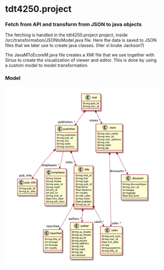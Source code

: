 # tdt4250.project

### Fetch from API and transform from JSON to java objects

The fetching is handled in the tdt4250.project project, inside /src/transformation/JSONtoModel.java file.
Here the data is saved to JSON files that we later use to create java classes. (Her vi bruke Jackson?)

The JavaMToEcoreM.java file creates a XMI file that we use together 
with Sirius to create the visualization of viewer and editor. This is done by using a custom model to 
model transformation. 

### Model

![](Images/Model.png)
